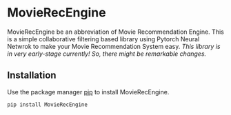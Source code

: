 # MovieRecEngine

MovieRecEngine be an abbreviation of Movie Recommendation Engine. This is a simple collaborative filtering based library using Pytorch Neural Netwrok to make your Movie Recommendation System easy.
*This library is in very early-stage currently! So, there might be remarkable changes.*

## Installation

Use the package manager [pip](https://pip.pypa.io/en/stable/) to install MovieRecEngine.

```bash
pip install MovieRecEngine
```

